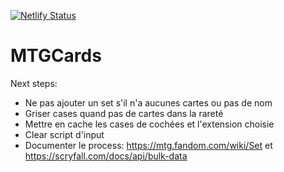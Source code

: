 [![Netlify Status](https://api.netlify.com/api/v1/badges/be1a63dc-da68-4ef4-86ed-f55ca96ffce6/deploy-status)](https://app.netlify.com/sites/random-mtg-card-fr/deploys)

# MTGCards

Next steps:
- Ne pas ajouter un set s'il n'a aucunes cartes ou pas de nom
- Griser cases quand pas de cartes dans la rareté
- Mettre en cache les cases de cochées et l'extension choisie
- Clear script d'input
- Documenter le process: https://mtg.fandom.com/wiki/Set et https://scryfall.com/docs/api/bulk-data